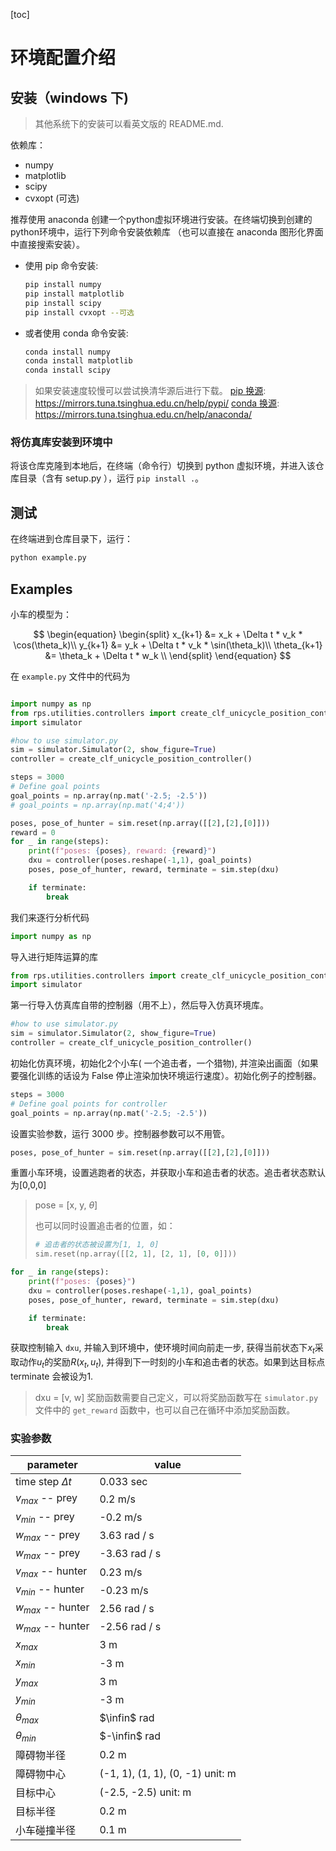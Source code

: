 [toc]

# 环境配置介绍

## 安装（windows 下)

> 其他系统下的安装可以看英文版的 README.md.

依赖库：

- numpy
- matplotlib
- scipy
- cvxopt (可选)

推荐使用 anaconda 创建一个python虚拟环境进行安装。在终端切换到创建的python环境中，运行下列命令安装依赖库 （也可以直接在 anaconda 图形化界面中直接搜索安装）。

- 使用 pip 命令安装:
    ```bash
    pip install numpy
    pip install matplotlib
    pip install scipy
    pip install cvxopt --可选
    ```
- 或者使用 conda 命令安装:
    ```bash
    conda install numpy
    conda install matplotlib
    conda install scipy
    ```

> 如果安装速度较慢可以尝试换清华源后进行下载。
> [pip 换源](https://mirrors.tuna.tsinghua.edu.cn/help/pypi/): https://mirrors.tuna.tsinghua.edu.cn/help/pypi/
> [conda 换源](https://mirrors.tuna.tsinghua.edu.cn/help/anaconda/): https://mirrors.tuna.tsinghua.edu.cn/help/anaconda/

### 将仿真库安装到环境中

将该仓库克隆到本地后，在终端（命令行）切换到 python 虚拟环境，并进入该仓库目录（含有 setup.py ），运行 `pip install .`。

## 测试

在终端进到仓库目录下，运行：

```bash
python example.py
```

## Examples

小车的模型为：

$$
\begin{equation}
    \begin{split}
        x_{k+1} &= x_k + \Delta t * v_k * \cos(\theta_k)\\
        y_{k+1} &= y_k + \Delta t * v_k * \sin(\theta_k)\\
        \theta_{k+1} &= \theta_k + \Delta t * w_k \\
    \end{split}
\end{equation}
$$

在 `example.py` 文件中的代码为

```py

import numpy as np
from rps.utilities.controllers import create_clf_unicycle_position_controller
import simulator

#how to use simulator.py
sim = simulator.Simulator(2, show_figure=True)
controller = create_clf_unicycle_position_controller()

steps = 3000
# Define goal points
goal_points = np.array(np.mat('-2.5; -2.5'))
# goal_points = np.array(np.mat('4;4'))

poses, pose_of_hunter = sim.reset(np.array([[2],[2],[0]]))
reward = 0
for _ in range(steps):
	print(f"poses: {poses}, reward: {reward}")
	dxu = controller(poses.reshape(-1,1), goal_points)
	poses, pose_of_hunter, reward, terminate = sim.step(dxu)

	if terminate:
		break
```

我们来逐行分析代码

```py
import numpy as np
```
导入进行矩阵运算的库

```py
from rps.utilities.controllers import create_clf_unicycle_position_controller
import simulator
```
第一行导入仿真库自带的控制器（用不上），然后导入仿真环境库。

```py
#how to use simulator.py
sim = simulator.Simulator(2, show_figure=True)
controller = create_clf_unicycle_position_controller()
```
初始化仿真环境，初始化2个小车( 一个追击者，一个猎物), 并渲染出画面（如果要强化训练的话设为 False 停止渲染加快环境运行速度）。初始化例子的控制器。

```py
steps = 3000
# Define goal points for controller
goal_points = np.array(np.mat('-2.5; -2.5'))
```
设置实验参数，运行 3000 步。控制器参数可以不用管。

```py
poses, pose_of_hunter = sim.reset(np.array([[2],[2],[0]]))
```

重置小车环境，设置逃跑者的状态，并获取小车和追击者的状态。追击者状态默认为[0,0,0]
> pose = [x, y, $\theta$]
> 
> 也可以同时设置追击者的位置，如：
> ```py
> # 追击者的状态被设置为[1, 1, 0]
> sim.reset(np.array([[2, 1], [2, 1], [0, 0]]))
> ```

```py
for _ in range(steps):
    print(f"poses: {poses}")
    dxu = controller(poses.reshape(-1,1), goal_points)
    poses, pose_of_hunter, reward, terminate = sim.step(dxu)

    if terminate:
        break
```
获取控制输入 `dxu`, 并输入到环境中，使环境时间向前走一步, 获得当前状态下$x_t$采取动作$u_t$的奖励$R(x_t, u_t)$, 并得到下一时刻的小车和追击者的状态。如果到达目标点 terminate 会被设为1.
> dxu = [v, w] 
> 奖励函数需要自己定义，可以将奖励函数写在 `simulator.py` 文件中的 `get_reward` 函数中，也可以自己在循环中添加奖励函数。

### 实验参数

| parameter | value |
| --- | --- |
| time step $\Delta t$ | 0.033 sec |
| $v_{max}$ -- prey | 0.2 m/s |
| $v_{min}$ -- prey | -0.2 m/s |
| $w_{max}$ -- prey | 3.63 rad / s|
| $w_{max}$ -- prey | -3.63 rad / s|
| $v_{max}$ -- hunter | 0.23 m/s |
| $v_{min}$ -- hunter | -0.23 m/s |
| $w_{max}$ -- hunter | 2.56 rad / s|
| $w_{max}$ -- hunter | -2.56 rad / s|
| $x_{max}$ | 3 m|
| $x_{min}$ | -3 m|
| $y_{max}$ | 3 m|
| $y_{min}$ | -3 m|
| $\theta_{max}$ | $\infin$ rad |
| $\theta_{min}$ | $-\infin$ rad|
| 障碍物半径 | 0.2 m |
| 障碍物中心 | (-1, 1), (1, 1), (0, -1) unit: m|
| 目标中心 | (-2.5, -2.5) unit: m|
| 目标半径 | 0.2 m |
| 小车碰撞半径 | 0.1 m|
